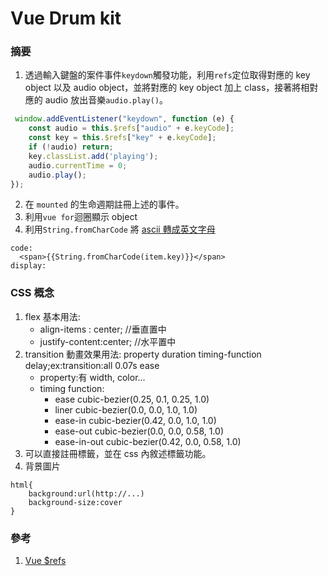 # Vue Drum kit

### 摘要

1. 透過輸入鍵盤的案件事件`keydown`觸發功能，利用`refs`定位取得對應的 key object 以及 audio object，並將對應的 key object 加上 class，接著將相對應的 audio 放出音樂`audio.play()`。

```javascript
 window.addEventListener("keydown", function (e) {
    const audio = this.$refs["audio" + e.keyCode];
    const key = this.$refs["key" + e.keyCode];
    if (!audio) return;
    key.classList.add('playing');
    audio.currentTime = 0;
    audio.play();
});
```

2. 在 `mounted` 的生命週期註冊上述的事件。
3. 利用`vue for`迴圈顯示 object
4. 利用`String.fromCharCode` 將 [ascii 轉成英文字母](https://zh.wikipedia.org/wiki/ASCII)

```
code:
  <span>{{String.fromCharCode(item.key)}}</span>
display:

```

### CSS 概念

1. flex 基本用法:
   - align-items : center; //垂直置中
   - justify-content:center; //水平置中
2. transition 動畫效果用法: property duration timing-function delay;ex:transition:all 0.07s ease
   - property:有 width, color...
   - timing function:
     - ease cubic-bezier(0.25, 0.1, 0.25, 1.0)
     - liner cubic-bezier(0.0, 0.0, 1.0, 1.0)
     - ease-in cubic-bezier(0.42, 0.0, 1.0, 1.0)
     - ease-out cubic-bezier(0.0, 0.0, 0.58, 1.0)
     - ease-in-out cubic-bezier(0.42, 0.0, 0.58, 1.0)
3. 可以直接註冊標籤，並在 css 內敘述標籤功能。
4. 背景圖片

```
html{
	background:url(http://...)
    background-size:cover
}
```

### 參考

1. [Vue $refs](https://blog.johnsonlu.org/vue-refs/)
